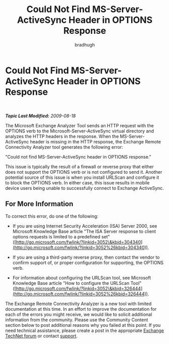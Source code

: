 ﻿---
title: Could Not Find MS-Server-ActiveSync Header in OPTIONS Response
author: bradhugh
ms.author: bradhugh
manager: tpolitis
audience: ITPro 
ms.topic: article 
ms.service: remote-connect-tool
localization_priority: Normal
description: 
---

<div data-xmlns="http://www.w3.org/1999/xhtml">

<div class="topic" data-xmlns="http://www.w3.org/1999/xhtml" data-msxsl="urn:schemas-microsoft-com:xslt" data-cs="http://msdn.microsoft.com/en-us/">

<div data-asp="http://msdn2.microsoft.com/asp">

# Could Not Find MS-Server-ActiveSync Header in OPTIONS Response

</div>

<div id="mainSection">

<div id="mainBody">

<span> </span>

_**Topic Last Modified:** 2009-08-18_

The Microsoft Exchange Analyzer Tool sends an HTTP request with the OPTIONS verb to the Microsoft-Server-ActiveSync virtual directory and analyzes the HTTP headers in the response. When the MS-Server-ActiveSync header is missing in the HTTP response, the Exchange Remote Connectivity Analyzer tool generates the following error:

"Could not find MS-Server-ActiveSync header in OPTIONS response."

This issue is typically the result of a firewall or reverse proxy that either does not support the OPTIONS verb or is not configured to send it. Another potential source of this issue is when you install URLScan and configure it to block the OPTIONS verb. In either case, this issue results in mobile device users being unable to successfully connect to Exchange ActiveSync.

<div>

## For More Information

To correct this error, do one of the following:

  - If you are using Internet Security Acceleration (ISA) Server 2000, see Microsoft Knowledge Base article "The ISA Server response to client options requests is limited to a predefined set" ([http://go.microsoft.com/fwlink/?linkid=3052\&kbid=304340](http://go.microsoft.com/fwlink/?linkid=3052%26kbid=304340)).

  - If you are using a third-party reverse proxy, then contact the vendor to confirm support of, or proper configuration for supporting, the OPTIONS verb.

  - For information about configuring the URLScan tool, see Microsoft Knowledge Base article "How to configure the URLScan Tool" ([http://go.microsoft.com/fwlink/?linkid=3052\&kbid=326444](http://go.microsoft.com/fwlink/?linkid=3052%26kbid=326444)).

The Exchange Remote Connectivity Analyzer is a new tool with limited documentation at this time. In an effort to improve the documentation for each of the errors you might receive, we would like to solicit additional information from the community. Please use the Community Content section below to post additional reasons why you failed at this point. If you need technical assistance, please create a post in the appropriate [Exchange TechNet forum](http://go.microsoft.com/fwlink/?linkid=73420) or contact [support](http://go.microsoft.com/fwlink/?linkid=8158).

</div>

</div>

<span> </span>

</div>

</div>

</div>

